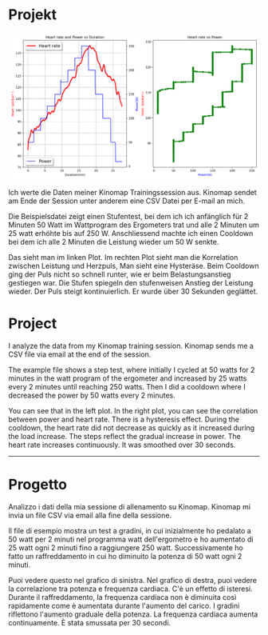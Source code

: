 # Projekt
![Alt text](https://github.com/HelmutQualtinger/kinomap/blob/6d70e6dd40239b00913adab423d5422dda0f1fa8/kinomap.png?raw=true)

Ich werte die Daten meiner Kinomap Trainingssession aus. Kinomap sendet am Ende der Session unter anderem eine CSV Datei per E-mail an mich.

Die Beispielsdatei zeigt einen Stufentest, bei dem ich ich anfänglich für 2 Minuten 50 Watt im Wattprogram des Ergometers trat und alle 2 Minuten um 25 watt erhöhte bis auf 250 W. Anschliessend machte ich einen Cooldown bei dem ich alle 2 Minuten die Leistung wieder um 50 W senkte.

Das sieht man im linken Plot. Im rechten Plot sieht man die Korrelation zwischen Leistung und Herzpuls, Man sieht eine Hysteräse. Beim Cooldown ging der Puls nicht so schnell runter, wie er beim Belastungsanstieg gestiegen war. Die Stufen spiegeln den stufenweisen Anstieg der Leistung wieder. Der Puls steigt kontinuierlich. Er wurde über 30 Sekunden geglättet.



# Project

I analyze the data from my Kinomap training session. Kinomap sends me a CSV file via email at the end of the session.

The example file shows a step test, where initially I cycled at 50 watts for 2 minutes in the watt program of the ergometer and increased by 25 watts every 2 minutes until reaching 250 watts. Then I did a cooldown where I decreased the power by 50 watts every 2 minutes.

You can see that in the left plot. In the right plot, you can see the correlation between power and heart rate. There is a hysteresis effect. During the cooldown, the heart rate did not decrease as quickly as it increased during the load increase. The steps reflect the gradual increase in power. The heart rate increases continuously. It was smoothed over 30 seconds.

---

# Progetto

Analizzo i dati della mia sessione di allenamento su Kinomap. Kinomap mi invia un file CSV via email alla fine della sessione.

Il file di esempio mostra un test a gradini, in cui inizialmente ho pedalato a 50 watt per 2 minuti nel programma watt dell'ergometro e ho aumentato di 25 watt ogni 2 minuti fino a raggiungere 250 watt. Successivamente ho fatto un raffreddamento in cui ho diminuito la potenza di 50 watt ogni 2 minuti.

Puoi vedere questo nel grafico di sinistra. Nel grafico di destra, puoi vedere la correlazione tra potenza e frequenza cardiaca. C'è un effetto di isteresi. Durante il raffreddamento, la frequenza cardiaca non è diminuita così rapidamente come è aumentata durante l'aumento del carico. I gradini riflettono l'aumento graduale della potenza. La frequenza cardiaca aumenta continuamente. È stata smussata per 30 secondi.







